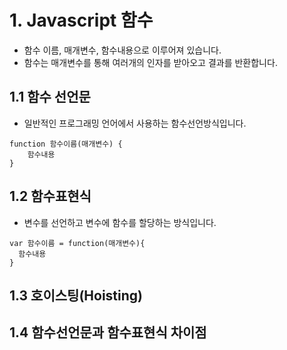 # 1. Javascript 함수

- 함수 이름, 매개변수, 함수내용으로 이루어져 있습니다.
- 함수는 매개변수를 통해 여러개의 인자를 받아오고 결과를 반환합니다.

## 1.1 함수 선언문

- 일반적인 프로그래밍 언어에서 사용하는 함수선언방식입니다.
~~~
function 함수이름(매개변수) {
    함수내용
}
~~~

## 1.2 함수표현식

- 변수를 선언하고 변수에 함수를 할당하는 방식입니다.
~~~
var 함수이름 = function(매개변수){
  함수내용
}
~~~

## 1.3 호이스팅(Hoisting)

## 1.4 함수선언문과 함수표현식 차이점
